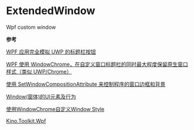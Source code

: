 # ExtendedWindow
Wpf custom window

**参考**

[WPF 应用完全模拟 UWP 的标题栏按钮](https://walterlv.com/post/wpf-simulate-native-window-title-bar-buttons)

[WPF 使用 WindowChrome，在自定义窗口标题栏的同时最大程度保留原生窗口样式（类似 UWP/Chrome）](https://walterlv.com/post/wpf-simulate-native-window-style-using-window-chrome)

[使用 SetWindowCompositionAttribute 来控制程序的窗口边框和背景](https://blog.walterlv.com/post/set-window-composition-attribute.html)

[Window(窗体)的UI元素及行为](https://www.cnblogs.com/dino623/p/uielements_of_window.html)

[使用WindowChrome自定义Window Style](https://www.cnblogs.com/dino623/p/custom_window_style_using_WindowChrome.html)

[Kino.Toolkit.Wpf](https://github.com/DinoChan/Kino.Toolkit.Wpf)
